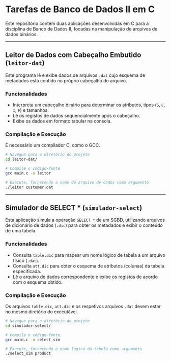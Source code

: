 # Tarefas de Banco de Dados II em C

Este repositório contém duas aplicações desenvolvidas em C para a disciplina de Banco de Dados II, focadas na manipulação de arquivos de dados binários.

---

## Leitor de Dados com Cabeçalho Embutido (`leitor-dat`)

Este programa lê e exibe dados de arquivos `.dat` cujo esquema de metadados está contido no próprio cabeçalho do arquivo.

### Funcionalidades

-   Interpreta um cabeçalho binário para determinar os atributos, tipos (`S`, `C`, `I`, `F`) e tamanhos.
-   Lê os registos de dados sequencialmente após o cabeçalho.
-   Exibe os dados em formato tabular na consola.

### Compilação e Execução

É necessário um compilador C, como o GCC.

```bash
# Navegue para o diretório do projeto
cd leitor-dat/

# Compile o código-fonte
gcc main.c -o leitor

# Execute, fornecendo o nome do arquivo de dados como argumento
./leitor customer.dat
```

---

## Simulador de SELECT * (`simulador-select`)

Esta aplicação simula a operação `SELECT *` de um SGBD, utilizando arquivos de dicionário de dados (`.dic`) para obter os metadados e exibir o conteúdo de uma tabela.

### Funcionalidades

- Consulta `table.dic` para mapear um nome lógico de tabela a um arquivo físico (`.dat`).
- Consulta `att.dic` para obter o esquema de atributos (colunas) da tabela especificada.
- Lê o arquivo de dados correspondente e exibe os registos de acordo com o esquema obtido.

### Compilação e Execução

Os arquivos `table.dic`, `att.dic` e os respetivos arquivos `.dat` devem estar no mesmo diretório do executável.

```bash
# Navegue para o diretório do projeto
cd simulador-select/

# Compile o código-fonte
gcc main.c -o select_sim

# Execute, fornecendo o nome lógico da tabela como argumento
./select_sim product
```
